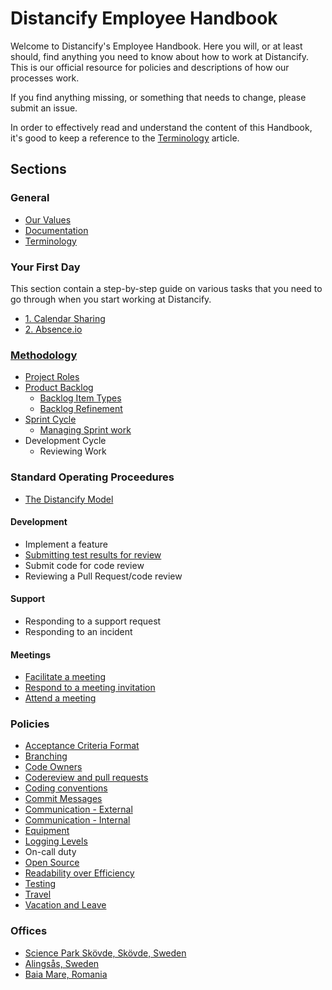 # Distancify Employee Handbook

Welcome to Distancify's Employee Handbook. Here you will, or at least should, find anything you need to know about how to work at Distancify. This is our official resource for policies and descriptions of how our processes work.

If you find anything missing, or something that needs to change, please submit an issue.

In order to effectively read and understand the content of this Handbook, it's good to keep a reference to the [Terminology](general/terminology.md) article.

## Sections

### General

* [Our Values](general/our-values.md)
* [Documentation](general/documentation.md)
* [Terminology](general/terminology.md)

### Your First Day

This section contain a step-by-step guide on various tasks that you need to go through when you start working at Distancify.

* [1. Calendar Sharing](first-day/1-calendar-sharing.md)
* [2. Absence.io](first-day/2-absence-io.md)

### [Methodology](methodology.md)

* [Project Roles](methodology/project-roles.md)
* [Product Backlog](methodology/product-backlog/product-backlog.md)
  * [Backlog Item Types](methodology/product-backlog/backlog-item-types.md)
  * [Backlog Refinement](methodology/product-backlog/backlog-refinement.md)
* [Sprint Cycle](methodology/sprint-cycle/sprint-cycle.md)
  * [Managing Sprint work](methodology/sprint-cycle/managing-sprint-work.md)
* Development Cycle
  * Reviewing Work

### Standard Operating Proceedures

* [The Distancify Model](standard-operating-proceedures/the-distancify-model.md)

#### Development

* Implement a feature
* [Submitting test results for review](standard-operating-proceedures/submit-test-results.md)
* Submit code for code review
* Reviewing a Pull Request/code review

#### Support

* Responding to a support request
* Responding to an incident

#### Meetings

* [Facilitate a meeting](standard-operating-proceedures/meetings/facilitate-a-meeting.md)
* [Respond to a meeting invitation](standard-operating-proceedures/meetings/respond-to-a-meeting-invitation.md)
* [Attend a meeting](standard-operating-proceedures/meetings/attend-a-meeting.md)

### Policies

* [Acceptance Criteria Format](policies/acceptance-criteria-format.md)
* [Branching](policies/branching.md)
* [Code Owners](policies/code-owners.md)
* [Codereview and pull requests](policies/codereview.md)
* [Coding conventions](policies/coding-conventions.md)
* [Commit Messages](policies/commit-messages.md)
* [Communication - External](policies/external-communication.md)
* [Communication - Internal](policies/internal-communication.md)
* [Equipment](policies/equipment.md)
* [Logging Levels](policies/logging-levels.md)
* On-call duty
* [Open Source](policies/open-source.md)
* [Readability over Efficiency](policies/readability-over-efficiency.md)
* [Testing](policies/testing.md)
* [Travel](policies/travel.md)
* [Vacation and Leave](policies/calendar-vacation-and-leave.md)

### Offices

* [Science Park Skövde, Skövde, Sweden](offices/skovde.md)
* [Alingsås, Sweden](offices/alingsas.md)
* [Baia Mare, Romania](offices/baiamare.md)
